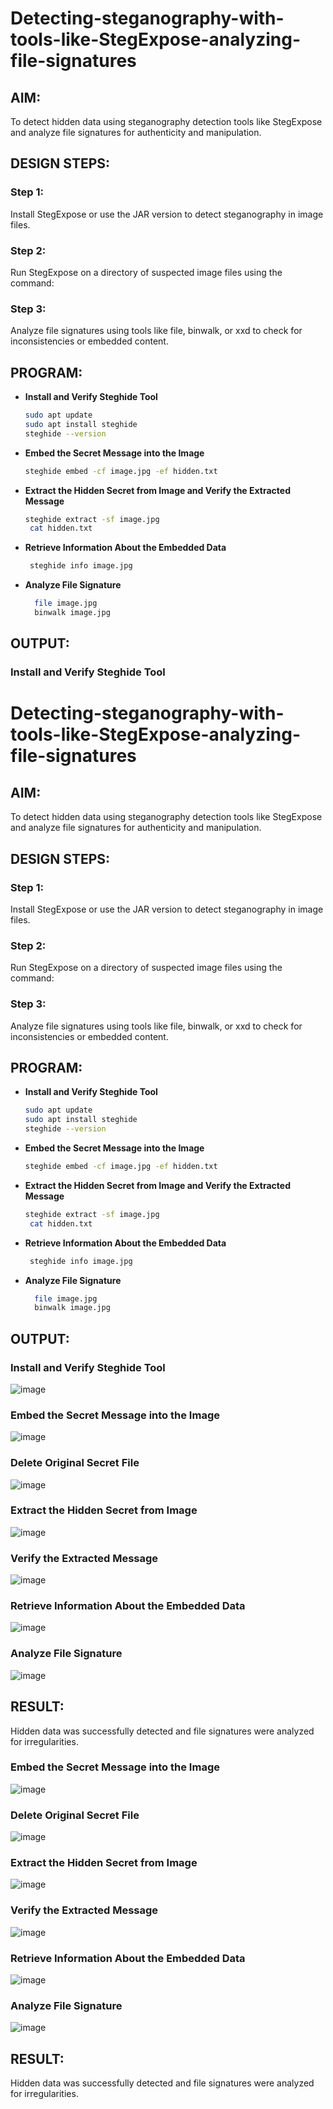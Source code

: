 # Detecting-steganography-with-tools-like-StegExpose-analyzing-file-signatures
## AIM:
To detect hidden data using steganography detection tools like StegExpose and analyze file signatures for authenticity and manipulation.

## DESIGN STEPS:
### Step 1:
Install StegExpose or use the JAR version to detect steganography in image files.

### Step 2:
Run StegExpose on a directory of suspected image files using the command:

### Step 3:
Analyze file signatures using tools like file, binwalk, or xxd to check for inconsistencies or embedded content.

## PROGRAM:
- **Install and Verify Steghide Tool**
  ```bash
  sudo apt update
  sudo apt install steghide
  steghide --version 
  ```
- **Embed the Secret Message into the Image** 
  ```bash
  steghide embed -cf image.jpg -ef hidden.txt
  ```

- **Extract the Hidden Secret from Image and Verify the Extracted Message**
  ```bash
  steghide extract -sf image.jpg
   cat hidden.txt
  ```

- **Retrieve Information About the Embedded Data**
  ```bash
   steghide info image.jpg
  ```

- **Analyze File Signature**
  ```bash
    file image.jpg
    binwalk image.jpg
  ```
 
## OUTPUT:
### Install and Verify Steghide Tool
# Detecting-steganography-with-tools-like-StegExpose-analyzing-file-signatures
## AIM:
To detect hidden data using steganography detection tools like StegExpose and analyze file signatures for authenticity and manipulation.

## DESIGN STEPS:
### Step 1:
Install StegExpose or use the JAR version to detect steganography in image files.

### Step 2:
Run StegExpose on a directory of suspected image files using the command:

### Step 3:
Analyze file signatures using tools like file, binwalk, or xxd to check for inconsistencies or embedded content.

## PROGRAM:
- **Install and Verify Steghide Tool**
  ```bash
  sudo apt update
  sudo apt install steghide
  steghide --version 
  ```
- **Embed the Secret Message into the Image** 
  ```bash
  steghide embed -cf image.jpg -ef hidden.txt
  ```

- **Extract the Hidden Secret from Image and Verify the Extracted Message**
  ```bash
  steghide extract -sf image.jpg
   cat hidden.txt
  ```

- **Retrieve Information About the Embedded Data**
  ```bash
   steghide info image.jpg
  ```

- **Analyze File Signature**
  ```bash
    file image.jpg
    binwalk image.jpg
  ```
 
## OUTPUT:
### Install and Verify Steghide Tool
![image](https://github.com/user-attachments/assets/3719303e-1517-48f5-ab66-ee9cdf314759)

### Embed the Secret Message into the Image
![image](https://github.com/user-attachments/assets/079fa42c-9615-438c-b46e-e82644fd8659)

### Delete Original Secret File
![image](https://github.com/user-attachments/assets/ebb0e137-d5b4-4978-8c04-fc07c2a0ac96)

###  Extract the Hidden Secret from Image
![image](https://github.com/user-attachments/assets/44ab3d26-56c5-4845-b4d0-25e7aa1c857c)

### Verify the Extracted Message
![image](https://github.com/user-attachments/assets/9d67f14e-272a-4dc7-8963-ebe08d10527b)

### Retrieve Information About the Embedded Data
![image](https://github.com/user-attachments/assets/1d2ed2e9-59d5-4541-8319-66c0c0be82f6)

### Analyze File Signature
![image](https://github.com/user-attachments/assets/292fdad7-cd87-4c07-bd43-d7808ad7c509)

## RESULT:
Hidden data was successfully detected and file signatures were analyzed for irregularities.

### Embed the Secret Message into the Image
![image](https://github.com/user-attachments/assets/79225ae9-2b35-418d-ae24-f74666bbfac4)

### Delete Original Secret File
![image](https://github.com/user-attachments/assets/b9113453-d7dc-4966-9363-3bfdd4508cbb)

###  Extract the Hidden Secret from Image
![image](https://github.com/user-attachments/assets/074bbf4b-62d3-4fd7-8e59-2c11e545589c)

### Verify the Extracted Message
![image](https://github.com/user-attachments/assets/62e8d489-5d95-4ff8-aa48-dde4ff1505b3)

### Retrieve Information About the Embedded Data
![image](https://github.com/user-attachments/assets/ff2745b2-8e63-4504-bc67-3c7044237ee7)

### Analyze File Signature
![image](https://github.com/user-attachments/assets/4a6e6b49-2b8d-4a82-92b0-ebae90f8f998)

## RESULT:
Hidden data was successfully detected and file signatures were analyzed for irregularities.
